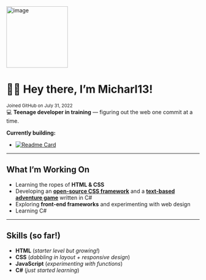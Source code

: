 <img width="160" height="160" alt="image" src="https://github.com/user-attachments/assets/eb150c32-8deb-4093-a931-c0b36a47e367" />

# 👋🏻 Hey there, I’m Micharl13!
<sub>Joined GitHub on July 31, 2022</sub>
<br>
💻 **Teenage developer in training** — figuring out the web one commit at a time.

**Currently building:**

- [![Readme Card](https://github-readme-stats.vercel.app/api/pin/?username=micharl13&repo=Vector-front-end-framework)](https://github.com/micharl13/Vector-front-end-framework)  

---

## What I’m Working On
- Learning the ropes of **HTML & CSS**
- Developing an **[open-source CSS framework](https://github.com/Micharl13/Vector-front-end-framework/blob/vDev)** and a **[text-based adventure game](https://github.com/Micharl13/TextBasedAdventureGame)** written in C#
- Exploring **front-end frameworks** and experimenting with web design
- Learning C#

---

## Skills (so far!)
- **HTML** (*starter level but growing!*)
- **CSS** (*dabbling in layout + responsive design*)
- **JavaScript** (*experimenting with functions*)
- **C#** (*just started learning*)
